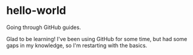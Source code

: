 # hello-world
Going through GitHub guides.

Glad to be learning! I've been using GitHub for some time, but had some gaps in my knowledge, so I'm restarting with the basics.
